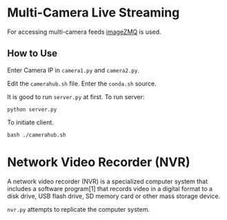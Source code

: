 # Multi-Camera Live Streaming

For accessing multi-camera feeds [imageZMQ](https://github.com/jeffbass/imagezmq) is used.

## How to Use
Enter Camera IP in `camera1.py` and `camera2.py`. 

Edit the `camerahub.sh` file. Enter the `conda.sh` source.

It is good to run `server.py` at first. To run server:

```
python server.py
```
To initiate client.

```
bash ./camerahub.sh
```

# Network Video Recorder (NVR)

A network video recorder (NVR) is a specialized computer system that includes a software program[1] that records video in a digital format to a disk drive, USB flash drive, SD memory card or other mass storage device.

`nvr.py` attempts to replicate the computer system. 